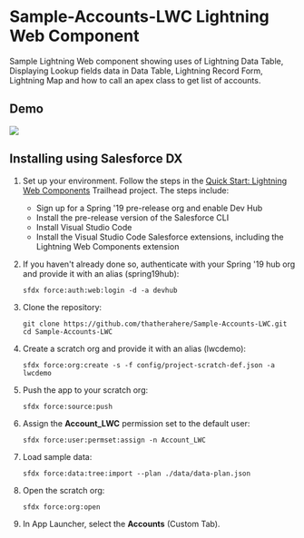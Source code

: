 # Sample-Accounts-LWC Lightning Web Component
Sample Lightning Web component showing uses of Lightning Data Table, Displaying Lookup fields data in Data Table, Lightning Record Form, Lightning Map and how to call an apex class to get list of accounts.

## Demo
<img src="https://github.com/thatherahere/Sample-Accounts-LWC/blob/master/demo.gif"/>

## Installing using Salesforce DX

1. Set up your environment. Follow the steps in the [Quick Start: Lightning Web Components](https://trailhead.salesforce.com/content/learn/projects/quick-start-lightning-web-components/) Trailhead project. The steps include:

    - Sign up for a Spring '19 pre-release org and enable Dev Hub
    - Install the pre-release version of the Salesforce CLI
    - Install Visual Studio Code
    - Install the Visual Studio Code Salesforce extensions, including the Lightning Web Components extension

1. If you haven't already done so, authenticate with your Spring '19 hub org and provide it with an alias (spring19hub):

    ```
    sfdx force:auth:web:login -d -a devhub
    ```

1. Clone the repository:

    ```
    git clone https://github.com/thatherahere/Sample-Accounts-LWC.git
    cd Sample-Accounts-LWC
    ```

1. Create a scratch org and provide it with an alias (lwcdemo):

    ```
    sfdx force:org:create -s -f config/project-scratch-def.json -a lwcdemo
    ```

1. Push the app to your scratch org:

    ```
    sfdx force:source:push
    ```

1. Assign the **Account_LWC** permission set to the default user:

    ```
    sfdx force:user:permset:assign -n Account_LWC
    ```

1. Load sample data:

    ```
    sfdx force:data:tree:import --plan ./data/data-plan.json
    ```

1. Open the scratch org:

    ```
    sfdx force:org:open
    ```
1. In App Launcher, select the **Accounts** (Custom Tab).
